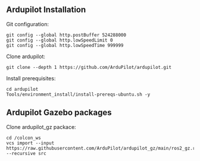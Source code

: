 ## Ardupilot Installation

Git configuration:
```
git config --global http.postBuffer 524288000
git config --global http.lowSpeedLimit 0
git config --global http.lowSpeedTime 999999
```

Clone ardupilot:
```
git clone --depth 1 https://github.com/ArduPilot/ardupilot.git
```

Install prerequisites:
```
cd ardupilot
Tools/environment_install/install-prereqs-ubuntu.sh -y
```


## Ardupilot Gazebo packages

Clone ardupilot_gz packace:
```
cd /colcon_ws
vcs import --input https://raw.githubusercontent.com/ArduPilot/ardupilot_gz/main/ros2_gz.repos --recursive src
```

